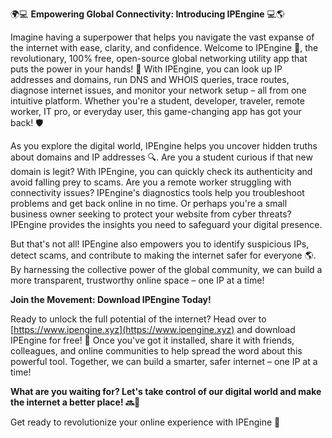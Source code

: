 🌍💻 **Empowering Global Connectivity: Introducing IPEngine** 💻🌎

Imagine having a superpower that helps you navigate the vast expanse of the internet with ease, clarity, and confidence. Welcome to IPEngine 🚀, the revolutionary, 100% free, open-source global networking utility app that puts the power in your hands! 📡 With IPEngine, you can look up IP addresses and domains, run DNS and WHOIS queries, trace routes, diagnose internet issues, and monitor your network setup – all from one intuitive platform. Whether you're a student, developer, traveler, remote worker, IT pro, or everyday user, this game-changing app has got your back! 🛡️

As you explore the digital world, IPEngine helps you uncover hidden truths about domains and IP addresses 🔍. Are you a student curious if that new domain is legit? With IPEngine, you can quickly check its authenticity and avoid falling prey to scams. Are you a remote worker struggling with connectivity issues? IPEngine's diagnostics tools help you troubleshoot problems and get back online in no time. Or perhaps you're a small business owner seeking to protect your website from cyber threats? IPEngine provides the insights you need to safeguard your digital presence.

But that's not all! IPEngine also empowers you to identify suspicious IPs, detect scams, and contribute to making the internet safer for everyone 🌎. By harnessing the collective power of the global community, we can build a more transparent, trustworthy online space – one IP at a time!

**Join the Movement: Download IPEngine Today!**

Ready to unlock the full potential of the internet? Head over to [https://www.ipengine.xyz](https://www.ipengine.xyz) and download IPEngine for free! 🎉 Once you've got it installed, share it with friends, colleagues, and online communities to help spread the word about this powerful tool. Together, we can build a smarter, safer internet – one IP at a time!

**What are you waiting for? Let's take control of our digital world and make the internet a better place! 🔜💪**

Get ready to revolutionize your online experience with IPEngine 🌟